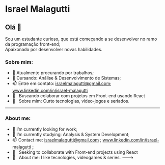 # Israel Malagutti

## Olá 👋
Sou um estudante curioso, que está começando a se desenvolver no ramo da programação front-end;<br>
Apaixonado por desenvolver novas habilidades.

### Sobre mim:
- 🔭 Atualmente procurando por trabalhos;
- 🌱 Cursando: Análise & Desenvolvimento de Sistemas;
- 📫 Entre em contato: israelmalagutti@gmail.com; www.linkedin.com/in/israel-malagutti
- :purple_heart: &nbsp; Buscando colaborar com projetos em Front-end usando React
- 💬  &nbsp; Sobre mim: Curto tecnologias, video-jogos e seriados.
 
<hr>

### About me:
- 🔭 I’m currently looking for work;
- 🌱 I’m currently studying: Analysis & System Development;
- 📫 Contact me: israelmalagutti@gmail.com ; www.linkedin.com/in/israel-malagutti ;
- :purple_heart: &nbsp; Seeking to collaborate with Front-end projects using React
- 💬  &nbsp; About me: I like tecnologies, videogames & series.
 --->

